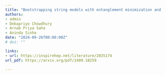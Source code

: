 ```yaml
---
title: "Bootstrapping string models with entanglement minimization and Machine-Learning"
authors:
- admin
- Debapriyo Chowdhury
- Arnab Priya Saha
- Aninda Sinha
date: "2024-09-26T00:00:00Z"
# doi: ""

links:
- url: https://inspirehep.net/literature/2835174
url_pdf: https://arxiv.org/pdf/2409.18259

---
```


